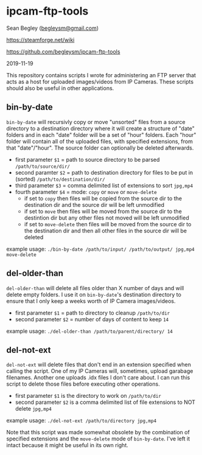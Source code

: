 # ipcam-ftp-tools

Sean Begley (begleysm@gmail.com)

https://steamforge.net/wiki

https://github.com/begleysm/ipcam-ftp-tools

2019-11-19

This repository contains scripts I wrote for administering an FTP server that acts as a host for uploaded images/videos from IP Cameras.  These scripts should also be useful in other applications.

## bin-by-date
`bin-by-date` will recursivly copy or move "unsorted" files from a source directory to a destination directory where it will create a structure of "date" folders and in each "date" folder will be a set of "hour" folders.  Each "hour" folder will contain all of the uploaded files, with specified extensions, from that "date"/"hour".  The source folder can optionally be deleted afterwards.

* first parameter `$1` = path to source directory to be parsed `/path/to/source/dir/`
* second paramter `$2` = path to destination directory for files to be put in (sorted) `/path/to/destination/dir/`
* third parameter `$3` = comma delimited list of extensions to sort `jpg,mp4`
* fourth parameter `$4` = mode: `copy` or `move` or `move-delete`
  * if set to `copy` then files will be copied from the source dir to the destination dir and the source dir will be left unmodified
  * if set to `move` then files will be moved from the source dir to the destintion dir but any other files not moved will be left                            unmodified
  * if set to `move-delete` then files will be moved from the source dir to the destination dir and then all other files in the source dir will be deleted

example usage: `./bin-by-date /path/to/input/ /path/to/output/ jpg,mp4 move-delete`

## del-older-than
`del-older-than` will delete all files older than X number of days and will delete empty folders.  I use it on `bin-by-date`'s destination directory to ensure that I only keep a weeks worth of IP Camera images/videos.

* first parameter `$1` = path to directory to cleanup `/path/to/dir`
* second parameter `$2` = number of days of content to keep `14`

example usage: `./del-older-than /path/to/parent/directory/ 14`

## del-not-ext
`del-not-ext` will delete files that don't end in an extension specified when calling the script.  One of my IP Cameras will, sometimes, upload garabage filenames.  Another one uploads .idx files I don't care about.  I can run this script to delete those files before executing other operations.

* first parameter `$1` is the directory to work on `/path/to/dir`
* second parameter `$2` is a comma delimited list of file extensions to NOT delete `jpg,mp4`

example usage: `./del-not-ext /path/to/directory jpg,mp4`

  Note that this script was made somewhat obsolete by the combination of specified extensions and the `move-delete` mode of `bin-by-date`.  I've left it intact because it might be useful in its own right.
